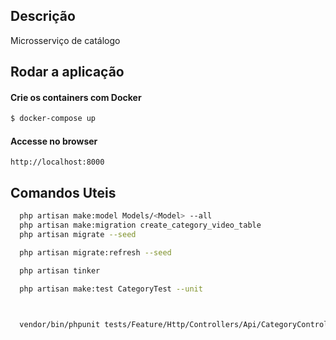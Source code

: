 ## Descrição

Microsserviço de catálogo

## Rodar a aplicação

#### Crie os containers com Docker

```bash
$ docker-compose up
```

#### Accesse no browser

```
http://localhost:8000
```

## Comandos Uteis

```bash
  php artisan make:model Models/<Model> --all
  php artisan make:migration create_category_video_table
  php artisan migrate --seed

  php artisan migrate:refresh --seed

  php artisan tinker

  php artisan make:test CategoryTest --unit



  vendor/bin/phpunit tests/Feature/Http/Controllers/Api/CategoryControllerTest.php
```
